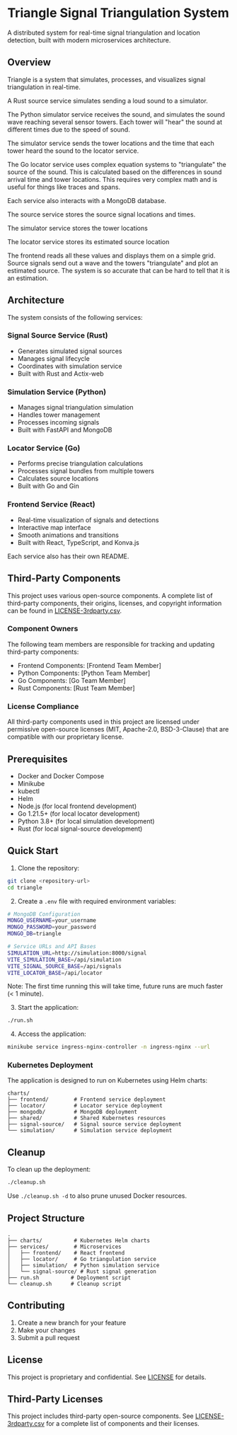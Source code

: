 # Triangle Signal Triangulation System

A distributed system for real-time signal triangulation and location detection, built with modern microservices architecture.

## Overview

Triangle is a system that simulates, processes, and visualizes signal triangulation in real-time.

A Rust source service simulates sending a loud sound to a simulator.

The Python simulator service receives the sound, and simulates the sound wave reaching several sensor towers. Each tower will "hear" the sound at different times due to the speed of sound.

The simulator service sends the tower locations and the time that each tower heard the sound to the locator service.

The Go locator service uses complex equation systems to "triangulate" the source of the sound. This is calculated based on the differences in sound arrival time and tower locations. This requires very complex math and is useful for things like traces and spans.

Each service also interacts with a MongoDB database.

The source service stores the source signal locations and times.

The simulator service stores the tower locations

The locator service stores its estimated source location



The frontend reads all these values and displays them on a simple grid. Source signals send out a wave and the towers "triangulate" and plot an estimated source. The system is so accurate that can be hard to tell that it is an estimation.

## Architecture

The system consists of the following services:

### Signal Source Service (Rust)
- Generates simulated signal sources
- Manages signal lifecycle
- Coordinates with simulation service
- Built with Rust and Actix-web

### Simulation Service (Python)
- Manages signal triangulation simulation
- Handles tower management
- Processes incoming signals
- Built with FastAPI and MongoDB

### Locator Service (Go)
- Performs precise triangulation calculations
- Processes signal bundles from multiple towers
- Calculates source locations
- Built with Go and Gin

### Frontend Service (React)
- Real-time visualization of signals and detections
- Interactive map interface
- Smooth animations and transitions
- Built with React, TypeScript, and Konva.js

Each service also has their own README.

## Third-Party Components

This project uses various open-source components. A complete list of third-party components, their origins, licenses, and copyright information can be found in [LICENSE-3rdparty.csv](LICENSE-3rdparty.csv).

### Component Owners

The following team members are responsible for tracking and updating third-party components:

- Frontend Components: [Frontend Team Member]
- Python Components: [Python Team Member]
- Go Components: [Go Team Member]
- Rust Components: [Rust Team Member]

### License Compliance

All third-party components used in this project are licensed under permissive open-source licenses (MIT, Apache-2.0, BSD-3-Clause) that are compatible with our proprietary license.

## Prerequisites

- Docker and Docker Compose
- Minikube
- kubectl
- Helm
- Node.js (for local frontend development)
- Go 1.21.5+ (for local locator development)
- Python 3.8+ (for local simulation development)
- Rust (for local signal-source development)

## Quick Start

1. Clone the repository:
```bash
git clone <repository-url>
cd triangle
```

2. Create a `.env` file with required environment variables:
```bash
# MongoDB Configuration
MONGO_USERNAME=your_username
MONGO_PASSWORD=your_password
MONGO_DB=triangle

# Service URLs and API Bases
SIMULATION_URL=http://simulation:8000/signal
VITE_SIMULATION_BASE=/api/simulation
VITE_SIGNAL_SOURCE_BASE=/api/signals
VITE_LOCATOR_BASE=/api/locator
```

Note: The first time running this will take time, future runs are much faster (< 1 minute).

3. Start the application:
```bash
./run.sh
```

4. Access the application:
```bash
minikube service ingress-nginx-controller -n ingress-nginx --url
```

### Kubernetes Deployment

The application is designed to run on Kubernetes using Helm charts:

```
charts/
├── frontend/        # Frontend service deployment
├── locator/         # Locator service deployment
├── mongodb/         # MongoDB deployment
├── shared/          # Shared Kubernetes resources
├── signal-source/   # Signal source service deployment
└── simulation/      # Simulation service deployment
```

## Cleanup

To clean up the deployment:

```bash
./cleanup.sh
```

Use `./cleanup.sh -d` to also prune unused Docker resources.

## Project Structure

```
.
├── charts/          # Kubernetes Helm charts
├── services/        # Microservices
│   ├── frontend/    # React frontend
│   ├── locator/     # Go triangulation service
│   ├── simulation/  # Python simulation service
│   └── signal-source/ # Rust signal generation
├── run.sh          # Deployment script
└── cleanup.sh      # Cleanup script
```

## Contributing

1. Create a new branch for your feature
2. Make your changes
3. Submit a pull request

## License

This project is proprietary and confidential. See [LICENSE](LICENSE) for details.

## Third-Party Licenses

This project includes third-party open-source components. See [LICENSE-3rdparty.csv](LICENSE-3rdparty.csv) for a complete list of components and their licenses.
